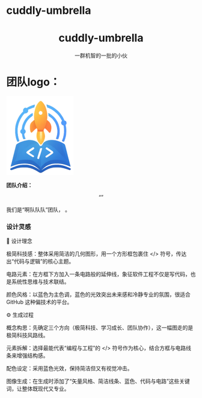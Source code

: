 # cuddly-umbrella
<div align="center">
<h1>cuddly-umbrella </h1>
一群机智的一批的小伙
  <p>

  </p>
</div>


# 团队logo：

![alt text](676d9f6a-9eb6-4ba1-8eaa-13674d75693c.png)

**团队介绍：** 
<div align="center">
  <p>
    “”
  </p>
</div>
我们是“啊队队队”团队，  
。  

### 设计灵感
🎨 设计理念

极简科技感：整体采用简洁的几何图形，用一个方形框包裹住 </> 符号，传达出“代码与逻辑”的核心主题。

电路元素：在方框下方加入一条电路般的延伸线，象征软件工程不仅是写代码，也是系统性思维与技术联结。

颜色风格：以蓝色为主色调，蓝色的光效突出未来感和冷静专业的氛围，很适合 GitHub 这种偏技术的平台。

⚙️ 生成过程

概念构思：先确定三个方向（极简科技、学习成长、团队协作），这一幅图走的是极简科技风路线。

元素拆解：选择最能代表“编程与工程”的 </> 符号作为核心，结合方框与电路线条来增强结构感。

配色设定：采用蓝色光效，保持简洁但又有视觉冲击。

图像生成：在生成时添加了“矢量风格、简洁线条、蓝色、代码与电路”这些关键词，让整体既现代又专业。
